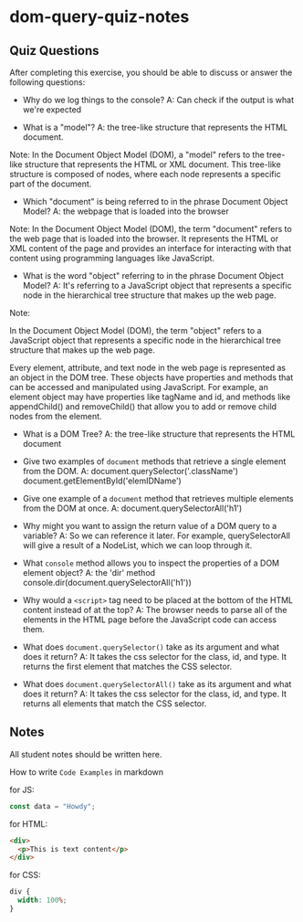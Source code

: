 # dom-query-quiz-notes

## Quiz Questions

After completing this exercise, you should be able to discuss or answer the following questions:

- Why do we log things to the console?
A: Can check if the output is what we're expected

- What is a "model"?
A: the tree-like structure that represents the HTML document.

Note:
In the Document Object Model (DOM), a "model" refers to the tree-like structure that represents the HTML or XML document. This tree-like structure is composed of nodes, where each node represents a specific part of the document.

- Which "document" is being referred to in the phrase Document Object Model?
A: the webpage that is loaded into the browser

Note:
In the Document Object Model (DOM), the term "document" refers to the web page that is loaded into the browser. It represents the HTML or XML content of the page and provides an interface for interacting with that content using programming languages like JavaScript.

- What is the word "object" referring to in the phrase Document Object Model?
A: It's referring to a JavaScript object that represents a specific node in the hierarchical tree structure that makes up the web page.

Note:

In the Document Object Model (DOM), the term "object" refers to a JavaScript object that represents a specific node in the hierarchical tree structure that makes up the web page.

Every element, attribute, and text node in the web page is represented as an object in the DOM tree. These objects have properties and methods that can be accessed and manipulated using JavaScript. For example, an element object may have properties like tagName and id, and methods like appendChild() and removeChild() that allow you to add or remove child nodes from the element.

- What is a DOM Tree?
A: the tree-like structure that represents the HTML document


- Give two examples of `document` methods that retrieve a single element from the DOM.
A: document.querySelector('.className')
   document.getElementById('elemIDName')

- Give one example of a `document` method that retrieves multiple elements from the DOM at once.
A: document.querySelectorAll('h1')

- Why might you want to assign the return value of a DOM query to a variable?
A: So we can reference it later. For example, querySelectorAll will give a result of a NodeList, which we can loop through it.

- What `console` method allows you to inspect the properties of a DOM element object?
A: the 'dir' method
console.dir(document.querySelectorAll('h1'))

- Why would a `<script>` tag need to be placed at the bottom of the HTML content instead of at the top?
A:  The browser needs to parse all of the elements in the HTML page before the JavaScript code can access them.

- What does `document.querySelector()` take as its argument and what does it return?
A: It takes the css selector for the class, id, and type. It returns the first element that matches the CSS selector.

- What does `document.querySelectorAll()` take as its argument and what does it return?
A: It takes the css selector for the class, id, and type. It returns all elements that match the CSS selector.


## Notes

All student notes should be written here.


How to write `Code Examples` in markdown

for JS:

```javascript
const data = "Howdy";
```

for HTML:

```html
<div>
  <p>This is text content</p>
</div>
```

for CSS:

```css
div {
  width: 100%;
}
```
